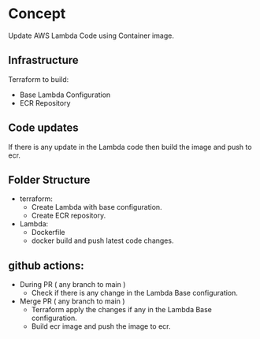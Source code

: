 # Concept
Update AWS Lambda Code using Container image.

## Infrastructure
Terraform to build:
* Base Lambda Configuration
* ECR Repository

## Code updates
If there is any update in the Lambda code then build the image and push to ecr.

## Folder Structure
* terraform:
    * Create Lambda with base configuration.
    * Create ECR repository.
* Lambda:
    * Dockerfile
    * docker build and push latest code changes.


## github actions:
* During PR ( any branch to main )
    * Check if there is any change in the Lambda Base configuration.
* Merge PR ( any branch to main )
    * Terraform apply the changes if any in the Lambda Base configuration.
    * Build ecr image and push the image to ecr.
